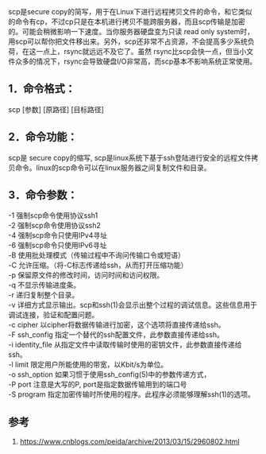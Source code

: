 scp是secure copy的简写，用于在Linux下进行远程拷贝文件的命令，和它类似的命令有cp，不过cp只是在本机进行拷贝不能跨服务器，而且scp传输是加密的。可能会稍微影响一下速度。当你服务器硬盘变为只读 read only system时，用scp可以帮你把文件移出来。另外，scp还非常不占资源，不会提高多少系统负荷，在这一点上，rsync就远远不及它了。虽然 rsync比scp会快一点，但当小文件众多的情况下，rsync会导致硬盘I/O非常高，而scp基本不影响系统正常使用。

## 1．命令格式：
scp [参数] [原路径] [目标路径]
## 2．命令功能：
scp是 secure copy的缩写, scp是linux系统下基于ssh登陆进行安全的远程文件拷贝命令。linux的scp命令可以在linux服务器之间复制文件和目录。
## 3．命令参数：
-1  强制scp命令使用协议ssh1  
-2  强制scp命令使用协议ssh2  
-4  强制scp命令只使用IPv4寻址  
-6  强制scp命令只使用IPv6寻址  
-B  使用批处理模式（传输过程中不询问传输口令或短语）  
-C  允许压缩。（将-C标志传递给ssh，从而打开压缩功能）  
-p 保留原文件的修改时间，访问时间和访问权限。  
-q  不显示传输进度条。  
-r  递归复制整个目录。  
-v 详细方式显示输出。scp和ssh(1)会显示出整个过程的调试信息。这些信息用于调试连接，验证和配置问题。   
-c cipher  以cipher将数据传输进行加密，这个选项将直接传递给ssh。   
-F ssh_config  指定一个替代的ssh配置文件，此参数直接传递给ssh。  
-i identity_file  从指定文件中读取传输时使用的密钥文件，此参数直接传递给ssh。    
-l limit  限定用户所能使用的带宽，以Kbit/s为单位。     
-o ssh_option  如果习惯于使用ssh_config(5)中的参数传递方式，   
-P port  注意是大写的P, port是指定数据传输用到的端口号   
-S program  指定加密传输时所使用的程序。此程序必须能够理解ssh(1)的选项。


## 参考

1. https://www.cnblogs.com/peida/archive/2013/03/15/2960802.html